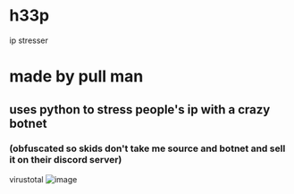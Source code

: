 # h33p
ip stresser

# made by pull man

## uses python to stress people's ip with a crazy botnet

### (obfuscated so skids don't take me source and botnet and sell it on their discord server)

virustotal
![image](https://cdn.discordapp.com/attachments/629784607650349087/1080973578624835634/image.png)
